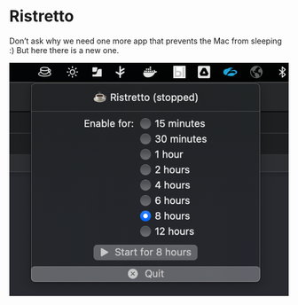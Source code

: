 # Ristretto
Don’t ask why we need one more app that prevents the Mac from sleeping :) But here there is a new one.

![](./screenshot.png)
